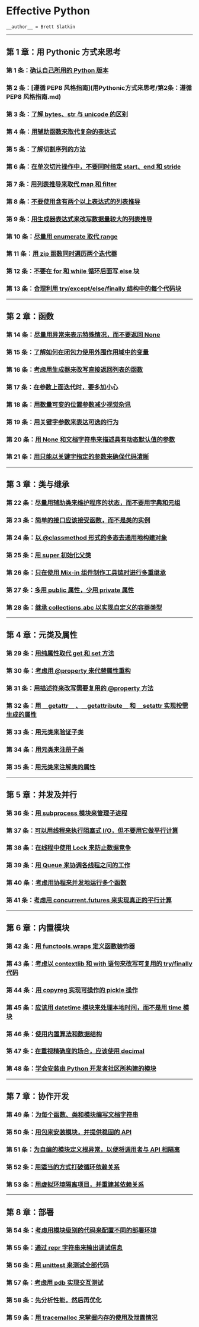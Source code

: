 # Effective Python

`__author__ = Brett Slatkin`

---

## 第 1 章：用 Pythonic 方式来思考

### 第 1 条：[确认自己所用的 Python 版本](用Pythonic方式来思考/第1条：确认自己所用的Python版本.md)

### 第 2 条：[遵循 PEP8 风格指南](用Pythonic方式来思考/第2条：遵循 PEP8 风格指南.md)

### 第 3 条：[了解 bytes、str 与 unicode 的区别](用Pythonic方式来思考/第3条：了解bytes、str与unicode的区别.md)

### 第 4 条：[用辅助函数来取代复杂的表达式](用Pythonic方式来思考/第4条：用辅助函数来取代复杂的表达式.md)

### 第 5 条：[了解切割序列的方法](用Pythonic方式来思考/第5条：了解切割序列的方法.md)

### 第 6 条：[在单次切片操作中，不要同时指定 start、end 和 stride](用Pythonic方式来思考/第6条：在单次切片操作中，不要同时指定start、end和stride.md)

### 第 7 条：[用列表推导来取代 map 和 filter](用Pythonic方式来思考/第7条：用列表推导来取代map和filter.md)

### 第 8 条：[不要使用含有两个以上表达式的列表推导](用Pythonic方式来思考/第8条：不要使用含有两个以上表达式的列表推导.md)

### 第 9 条：[用生成器表达式来改写数据量较大的列表推导](用Pythonic方式来思考/第)

### 第 10 条：[尽量用 enumerate 取代 range](用Pythonic方式来思考/第)

### 第 11 条：[用 zip 函数同时遍历两个迭代器](用Pythonic方式来思考/第)

### 第 12 条：[不要在 for 和 while 循环后面写 else 块](用Pythonic方式来思考/第)

### 第 13 条：[合理利用 try/except/else/finally 结构中的每个代码块](用Pythonic方式来思考/第)

---

## 第 2 章：函数

### 第 14 条：[尽量用异常来表示特殊情况，而不要返回 None]()

### 第 15 条：[了解如何在闭包力使用外围作用域中的变量]()

### 第 16 条：[考虑用生成器来改写直接返回列表的函数]()

### 第 17 条：[在参数上面迭代时，要多加小心]()

### 第 18 条：[用数量可变的位置参数减少视觉杂讯]()

### 第 19 条：[用关键字参数来表达可选的行为]()

### 第 20 条：[用 None 和文档字符串来描述具有动态默认值的参数]()

### 第 21 条：[用只能以关键字指定的参数来确保代码清晰]()

---

## 第 3 章：类与继承

### 第 22 条：[尽量用辅助类来维护程序的状态，而不要用字典和元组]()

### 第 23 条：[简单的接口应该接受函数，而不是类的实例]()

### 第 24 条：[以 @classmethod 形式的多态去通用地构建对象]()

### 第 25 条：[用 super 初始化父类]()

### 第 26 条：[只在使用 Mix-in 组件制作工具链时进行多重继承]()

### 第 27 条：[多用 public 属性，少用 private 属性]()

### 第 28 条：[继承 collections.abc 以实现自定义的容器类型]()

---

## 第 4 章：元类及属性

### 第 29 条：[用纯属性取代 get 和 set 方法]()

### 第 30 条：[考虑用 @property 来代替属性重构]()

### 第 31 条：[用描述符来改写需要复用的 @property 方法]()

### 第 32 条：[用 \_\_getattr__ 、\_\_getattribute__  和 \_\_setattr 实现按需生成的属性]()

### 第 33 条：[用元类来验证子类]()

### 第 34 条：[用元类来注册子类]()

### 第 35 条：[用元类来注解类的属性]()

---

## 第 5 章：并发及并行

### 第 36 条：[用 subprocess 模块来管理子进程]()

### 第 37 条：[可以用线程来执行阻塞式 I/O，但不要用它做平行计算]()

### 第 38 条：[在线程中使用 Lock 来防止数据竞争]()

### 第 39 条：[用 Queue 来协调各线程之间的工作]()

### 第 40 条：[考虑用协程来并发地运行多个函数]()

### 第 41 条：[考虑用 concurrent.futures 来实现真正的平行计算]()

---

## 第 6 章：内置模块

### 第 42 条：[用 functools.wraps 定义函数装饰器](内置模块\第42条：用functools.wraps定义函数修饰器.md)

### 第 43 条：[考虑以 contextlib 和 with 语句来改写可复用的 try/finally 代码]()

### 第 44 条：[用 copyreg 实现可操作的 pickle 操作]()

### 第 45 条：[应该用 datetime 模块来处理本地时间，而不是用 time 模块]()

### 第 46 条：[使用内置算法和数据结构]()

### 第 47 条：[在重视精确度的场合，应该使用 decimal ]()

### 第 48 条：[学会安装由 Python 开发者社区所构建的模块]()

---

## 第 7 章：协作开发

### 第 49 条：[为每个函数、类和模块编写文档字符串]()

### 第 50 条：[用包来安装模块，并提供稳固的 API]()

### 第 51 条：[为自编的模块定义根异常，以便将调用者与 API 相隔离]()

### 第 52 条：[用适当的方式打破循环依赖关系]()

### 第 53 条：[用虚拟环境隔离项目，并重建其依赖关系]()

---

## 第 8 章：部署

### 第 54 条：[考虑用模块级别的代码来配置不同的部署环境]()

### 第 55 条：[通过 repr 字符串来输出调试信息]()

### 第 56 条：[用 unittest 来测试全部代码]()

### 第 57 条：[考虑用 pdb 实现交互测试]()

### 第 58 条：[先分析性能，然后再优化]()

### 第 59 条：[用 tracemalloc 来掌握内存的使用及泄露情况]()

